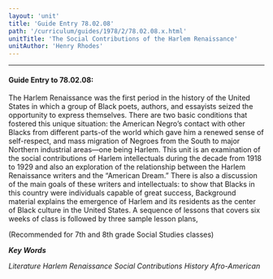 ```yaml
---
layout: 'unit'
title: 'Guide Entry 78.02.08'
path: '/curriculum/guides/1978/2/78.02.08.x.html'
unitTitle: 'The Social Contributions of the Harlem Renaissance'
unitAuthor: 'Henry Rhodes'
---
```


<body>
<hr/>
 <h4>
  Guide Entry to 78.02.08:
 </h4>
 The Harlem Renaissance was the first period in the history of the United States in which a group of Black poets, authors, and essayists seized the opportunity to express themselves.  There are two basic conditions that fostered this unique situation: the American Negro’s contact with other Blacks from different parts-of the world which gave him a renewed sense of self-respect, and mass migration of Negroes from the South to major Northern industrial areas—one being Harlem. This unit is an examination of the social contributions of Harlem intellectuals during the decade from 1918 to 1929 and also an exploration of the relationship between the Harlem Renaissance writers and the “American Dream.”  There is also a discussion of the main goals of these writers and intellectuals: to show that Blacks in this country were individuals capable of great success, Background material explains the emergence of Harlem and its residents as the center of Black culture in the United States.  A sequence of lessons that covers six weeks of class is followed by three sample lesson plans,
 <p>
  (Recommended for 7th and 8th grade Social Studies classes)
 </p>
<p>
  <b>
   <i>
    Key Words
   </i>
  </b>
  <br/>
 </p>
 <p>
  <i>
   Literature Harlem Renaissance Social Contributions History Afro-American
  </i>
 </p>

</body>
